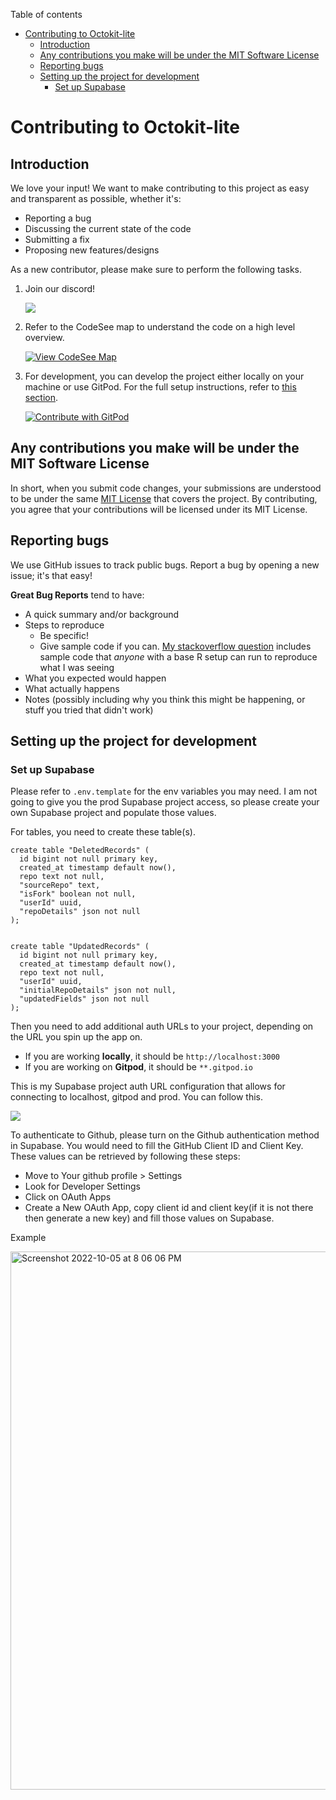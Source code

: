 Table of contents

- [Contributing to Octokit-lite](#contributing-to-octokit-lite)
  - [Introduction](#introduction)
  - [Any contributions you make will be under the MIT Software License](#any-contributions-you-make-will-be-under-the-mit-software-license)
  - [Reporting bugs](#reporting-bugs)
  - [Setting up the project for development](#setting-up-the-project-for-development)
    - [Set up Supabase](#set-up-supabase)


# Contributing to Octokit-lite

## Introduction

We love your input! We want to make contributing to this project as easy and transparent as possible, whether it's:

- Reporting a bug
- Discussing the current state of the code
- Submitting a fix
- Proposing new features/designs

As a new contributor, please make sure to perform the following tasks.

1. Join our discord! 
   
   [![](https://badgen.net/badge/icon/Discord?icon=discord&label)](https://discord.gg/7y6RXemP)
2. Refer to the CodeSee map to understand the code on a high level overview. 
   
   [![View CodeSee Map](https://codesee-docs.s3.amazonaws.com/badge.svg)](https://app.codesee.io/maps/public/ca272eb0-4d3e-11ed-a645-2b949c63e59c)
3. For development, you can develop the project either locally on your machine or use GitPod. For the full setup instructions, refer to [this section](#setting-up-the-project-for-development).
  
    [![Contribute with GitPod](https://img.shields.io/badge/Contribute%20with-Gitpod-908a85?logo=gitpod)](https://gitpod.io/github.com/lyqht/Octokit-lite/)

## Any contributions you make will be under the MIT Software License

In short, when you submit code changes, your submissions are understood to be under the same [MIT License](http://choosealicense.com/licenses/mit/) that covers the project. By contributing, you agree that your contributions will be licensed under its MIT License.

## Reporting bugs 

We use GitHub issues to track public bugs. Report a bug by opening a new issue; it's that easy!

**Great Bug Reports** tend to have:

- A quick summary and/or background
- Steps to reproduce
  - Be specific!
  - Give sample code if you can. [My stackoverflow question](http://stackoverflow.com/q/12488905/180626) includes sample code that _anyone_ with a base R setup can run to reproduce what I was seeing
- What you expected would happen
- What actually happens
- Notes (possibly including why you think this might be happening, or stuff you tried that didn't work)

## Setting up the project for development

### Set up Supabase

Please refer to `.env.template` for the env variables you may need. I am not going to give you the prod Supabase project access, so please create your own Supabase project and populate those values.

For tables, you need to create these table(s).

```
create table "DeletedRecords" (
  id bigint not null primary key,
  created_at timestamp default now(),
  repo text not null,
  "sourceRepo" text,
  "isFork" boolean not null,
  "userId" uuid,
  "repoDetails" json not null
);


create table "UpdatedRecords" (
  id bigint not null primary key,
  created_at timestamp default now(),
  repo text not null,
  "userId" uuid,
  "initialRepoDetails" json not null,
  "updatedFields" json not null
);

```

Then you need to add additional auth URLs to your project, depending on the URL you spin up the app on.

- If you are working **locally**, it should be `http://localhost:3000`
- If you are working on **Gitpod**, it should be `**.gitpod.io`

This is my Supabase project auth URL configuration that allows for connecting to localhost, gitpod and prod. You can follow this.

![](./screenshots/supabase_redirect_urls.png)

To authenticate to Github, please turn on the Github authentication method in Supabase. You would need to fill the GitHub Client ID and Client Key. These values can be retrieved by following these steps:

- Move to Your github profile > Settings
- Look for Developer Settings
- Click on OAuth Apps
- Create a New OAuth App, copy client id and client key(if it is not there then generate a new key) and fill those values on Supabase.

Example

<img width="861" alt="Screenshot 2022-10-05 at 8 06 06 PM" src="https://user-images.githubusercontent.com/35736525/194056646-bbd16502-e1c9-4099-a0f1-123f53e917d8.png">